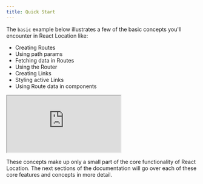 ```yaml
---
title: Quick Start
---
```


The `basic` example below illustrates a few of the basic concepts you'll encounter in React Location like:

- Creating Routes
- Using path params
- Fetching data in Routes
- Using the Router
- Creating Links
- Styling active Links
- Using Route data in components

<iframe
  src="https://codesandbox.io/embed/github/tanstack/router/tree/main/examples/basic?autoresize=1&fontsize=14&theme=dark"
  title="tanstack/router: simple"
  sandbox="allow-forms allow-modals allow-popups allow-presentation allow-same-origin allow-scripts"
  style={{
    width: '100%',
    height: '80vh',
    border: '0',
    borderRadius: 8,
    overflow: 'hidden',
    position: 'static',
    zIndex: 0,
  }}
></iframe>

These concepts make up only a small part of the core functionality of React Location. The next sections of the documentation will go over each of these core features and concepts in more detail.
